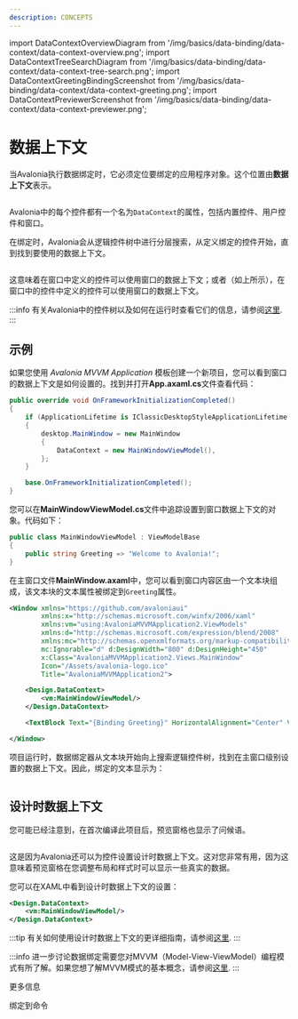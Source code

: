 ```yaml
---
description: CONCEPTS
---
```


import DataContextOverviewDiagram from '/img/basics/data-binding/data-context/data-context-overview.png';
import DataContextTreeSearchDiagram from '/img/basics/data-binding/data-context/data-context-tree-search.png';
import DataContextGreetingBindingScreenshot from '/img/basics/data-binding/data-context/data-context-greeting.png';
import DataContextPreviewerScreenshot from '/img/basics/data-binding/data-context/data-context-previewer.png';

# 数据上下文

当Avalonia执行数据绑定时，它必须定位要绑定的应用程序对象。这个位置由**数据上下文**表示。

<img src={DataContextOverviewDiagram} alt=''/>

Avalonia中的每个控件都有一个名为`DataContext`的属性，包括内置控件、用户控件和窗口。

在绑定时，Avalonia会从逻辑控件树中进行分层搜索，从定义绑定的控件开始，直到找到要使用的数据上下文。

<img src={DataContextTreeSearchDiagram} alt=''/>

这意味着在窗口中定义的控件可以使用窗口的数据上下文；或者（如上所示），在窗口中的控件中定义的控件可以使用窗口的数据上下文。

:::info
有关Avalonia中的控件树以及如何在运行时查看它们的信息，请参阅[这里](../../../concepts/control-trees).
:::

## 示例

如果您使用 _Avalonia MVVM Application_ 模板创建一个新项目，您可以看到窗口的数据上下文是如何设置的。找到并打开**App.axaml.cs**文件查看代码：

```csharp
public override void OnFrameworkInitializationCompleted()
{
    if (ApplicationLifetime is IClassicDesktopStyleApplicationLifetime desktop)
    {
        desktop.MainWindow = new MainWindow
        {
            DataContext = new MainWindowViewModel(),
        };
    }

    base.OnFrameworkInitializationCompleted();
}
```

您可以在**MainWindowViewModel.cs**文件中追踪设置到窗口数据上下文的对象。代码如下：

```csharp
public class MainWindowViewModel : ViewModelBase
{
    public string Greeting => "Welcome to Avalonia!";
}
```

在主窗口文件**MainWindow.axaml**中，您可以看到窗口内容区由一个文本块组成，该文本块的文本属性被绑定到`Greeting`属性。

```xml
<Window xmlns="https://github.com/avaloniaui"
        xmlns:x="http://schemas.microsoft.com/winfx/2006/xaml"
        xmlns:vm="using:AvaloniaMVVMApplication2.ViewModels"
        xmlns:d="http://schemas.microsoft.com/expression/blend/2008"
        xmlns:mc="http://schemas.openxmlformats.org/markup-compatibility/2006"
        mc:Ignorable="d" d:DesignWidth="800" d:DesignHeight="450"
        x:Class="AvaloniaMVVMApplication2.Views.MainWindow"
        Icon="/Assets/avalonia-logo.ico"
        Title="AvaloniaMVVMApplication2">

    <Design.DataContext>
        <vm:MainWindowViewModel/>
    </Design.DataContext>

    <TextBlock Text="{Binding Greeting}" HorizontalAlignment="Center" VerticalAlignment="Center"/>

</Window>
```

项目运行时，数据绑定器从文本块开始向上搜索逻辑控件树，找到在主窗口级别设置的数据上下文。因此，绑定的文本显示为：

<img src={DataContextGreetingBindingScreenshot} alt=""/>

## 设计时数据上下文

您可能已经注意到，在首次编译此项目后，预览窗格也显示了问候语。

<img src={DataContextPreviewerScreenshot} alt=""/>

这是因为Avalonia还可以为控件设置设计时数据上下文。这对您非常有用，因为这意味着预览窗格在您调整布局和样式时可以显示一些真实的数据。

您可以在XAML中看到设计时数据上下文的设置：

```xml
<Design.DataContext>
    <vm:MainWindowViewModel/>
</Design.DataContext>
```

:::tip
有关如何使用设计时数据上下文的更详细指南，请参阅[这里](../../../guides/implementation-guides/how-to-use-design-time-data.md).
:::

:::info
进一步讨论数据绑定需要您对MVVM（Model-View-ViewModel）编程模式有所了解。如果您想了解MVVM模式的基本概念，请参阅[这里](../../../concepts/the-mvvm-pattern).
:::

更多信息

绑定到命令

